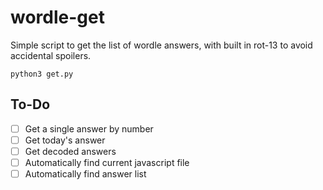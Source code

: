 # wordle-get
Simple script to get the list of wordle answers, with built in rot-13 to avoid accidental spoilers.

```python3 get.py```

## To-Do

- [ ] Get a single answer by number
- [ ] Get today's answer
- [ ] Get decoded answers
- [ ] Automatically find current javascript file
- [ ] Automatically find answer list
